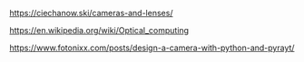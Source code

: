 https://ciechanow.ski/cameras-and-lenses/

https://en.wikipedia.org/wiki/Optical_computing

https://www.fotonixx.com/posts/design-a-camera-with-python-and-pyrayt/